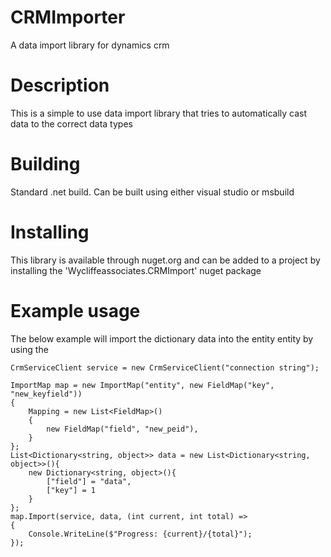 # CRMImporter
A data import library for dynamics crm

# Description
This is a simple to use data import library that tries to automatically cast data to the correct data types

# Building
Standard .net build. Can be built using either visual studio or msbuild

# Installing
This library is available through nuget.org and can be added to a project by installing the 'Wycliffeassociates.CRMImport' nuget package

# Example usage 
The below example will import the dictionary data into the entity entity by using the 
```
CrmServiceClient service = new CrmServiceClient("connection string");

ImportMap map = new ImportMap("entity", new FieldMap("key", "new_keyfield"))
{
    Mapping = new List<FieldMap>()
    {
        new FieldMap("field", "new_peid"),
    }
};
List<Dictionary<string, object>> data = new List<Dictionary<string, object>>(){
    new Dictionary<string, object>(){
        ["field"] = "data",
        ["key"] = 1
    }
};
map.Import(service, data, (int current, int total) =>
{
    Console.WriteLine($"Progress: {current}/{total}");
});
```